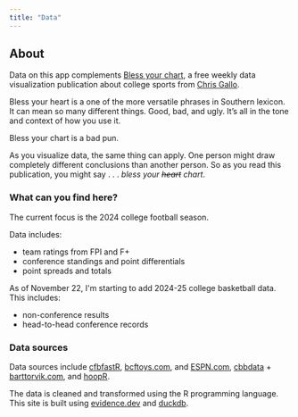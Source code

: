 ```yaml
---
title: "Data"
---
```


## About

Data on this app complements [Bless your chart](https://blessyourchart.substack.com/), a free weekly data visualization publication about college sports from [Chris Gallo](https://hellogallo.com/). 

Bless your heart is a one of the more versatile phrases in Southern lexicon. It can mean so many different things. Good, bad, and ugly. It’s all in the tone and context of how you use it.

Bless your chart is a bad pun.

As you visualize data, the same thing can apply. One person might draw completely different conclusions than another person. So as you read this publication, you might say . . . _bless your ~~heart~~ chart_.

### What can you find here? 

The current focus is the 2024 college football season. 

Data includes: 
- team ratings from FPI and F+ 
- conference standings and point differentials 
- point spreads and totals 

As of November 22, I'm starting to add 2024-25 college basketball data. This includes:
- non-conference results 
- head-to-head conference records

### Data sources

Data sources include [cfbfastR](https://cfbfastr.sportsdataverse.org/index.html), [bcftoys.com](https://www.bcftoys.com/), and [ESPN.com](https://www.espn.com/), [cbbdata](https://github.com/andreweatherman/cbbdata/tree/main) + [barttorvik.com](https://barttorvik.com/#), and [hoopR](https://hoopr.sportsdataverse.org/).

The data is cleaned and transformed using the R programming language. This site is built using [evidence.dev](https://evidence.dev/) and [duckdb](https://duckdb.org/). 
